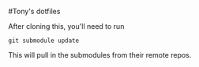 #Tony's dotfiles

After cloning this, you'll need to run
	
	git submodule update

This will pull in the submodules from their remote repos.
